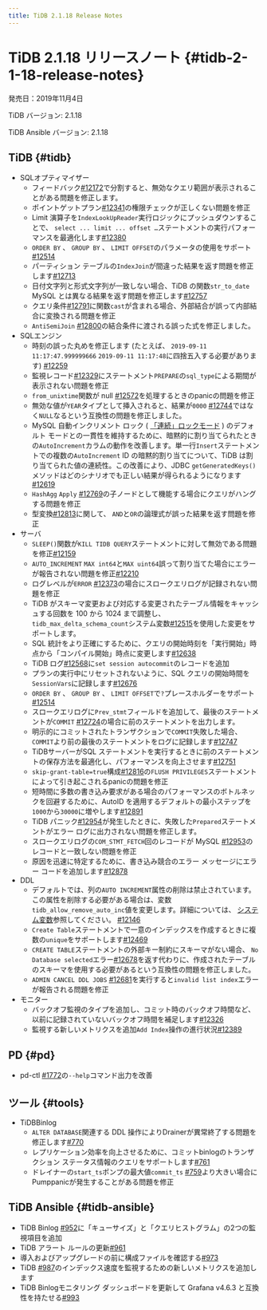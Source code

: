 ```yaml
---
title: TiDB 2.1.18 Release Notes
---
```


# TiDB 2.1.18 リリースノート {#tidb-2-1-18-release-notes}

発売日：2019年11月4日

TiDB バージョン: 2.1.18

TiDB Ansible バージョン: 2.1.18

## TiDB {#tidb}

-   SQLオプティマイザー
    -   フィードバック[#12172](https://github.com/pingcap/tidb/pull/12172)で分割すると、無効なクエリ範囲が表示されることがある問題を修正します。
    -   ポイントゲットプラン[#12341](https://github.com/pingcap/tidb/pull/12341)の権限チェックが正しくない問題を修正
    -   Limit 演算子を`IndexLookUpReader`実行ロジックにプッシュダウンすることで、 `select ... limit ... offset …`ステートメントの実行パフォーマンスを最適化します[#12380](https://github.com/pingcap/tidb/pull/12380)
    -   `ORDER BY` 、 `GROUP BY` 、 `LIMIT OFFSET`のパラメータの使用をサポート[#12514](https://github.com/pingcap/tidb/pull/12514)
    -   パーティション テーブルの`IndexJoin`が間違った結果を返す問題を修正します[#12713](https://github.com/pingcap/tidb/pull/12713)
    -   日付文字列と形式文字列が一致しない場合、TiDB の関数`str_to_date` MySQL とは異なる結果を返す問題を修正します[#12757](https://github.com/pingcap/tidb/pull/12757)
    -   クエリ条件[#12791](https://github.com/pingcap/tidb/pull/12791)に関数`cast`が含まれる場合、外部結合が誤って内部結合に変換される問題を修正
    -   `AntiSemiJoin` [#12800](https://github.com/pingcap/tidb/pull/12800)の結合条件に渡される誤った式を修正しました。
-   SQLエンジン
    -   時刻の誤った丸めを修正します (たとえば、 `2019-09-11 11:17:47.999999666` `2019-09-11 11:17:48`に四捨五入する必要があります) [#12259](https://github.com/pingcap/tidb/pull/12259)
    -   監視レコード[#12329](https://github.com/pingcap/tidb/pull/12329)にステートメント`PREPARE`の`sql_type`による期間が表示されない問題を修正
    -   `from_unixtime`関数が null [#12572](https://github.com/pingcap/tidb/pull/12572)を処理するときのpanicの問題を修正
    -   無効な値が`YEAR`タイプとして挿入されると、結果が`0000` [#12744](https://github.com/pingcap/tidb/pull/12744)ではなく`NULL`なるという互換性の問題を修正しました。
    -   MySQL 自動インクリメント ロック ( [「連続」ロックモード](https://dev.mysql.com/doc/refman/5.7/en/innodb-auto-increment-handling.html) ) のデフォルト モードとの一貫性を維持するために、暗黙的に割り当てられたときの`AutoIncrement`カラムの動作を改善します。単一行`Insert`ステートメントでの複数の`AutoIncrement` ID の暗黙的割り当てについて、TiDB は割り当てられた値の連続性。この改善により、JDBC `getGeneratedKeys()`メソッドはどのシナリオでも正しい結果が得られるようになります[#12619](https://github.com/pingcap/tidb/pull/12619)
    -   `HashAgg` `Apply` [#12769](https://github.com/pingcap/tidb/pull/12769)の子ノードとして機能する場合にクエリがハングする問題を修正
    -   型変換[#12813](https://github.com/pingcap/tidb/pull/12813)に関して、 `AND`と`OR`の論理式が誤った結果を返す問題を修正
-   サーバ
    -   `SLEEP()`関数が`KILL TIDB QUERY`ステートメントに対して無効である問題を修正[#12159](https://github.com/pingcap/tidb/pull/12159)
    -   `AUTO_INCREMENT` `MAX int64`と`MAX uint64`誤って割り当てた場合にエラーが報告されない問題を修正[#12210](https://github.com/pingcap/tidb/pull/12210)
    -   ログレベルが`ERROR` [#12373](https://github.com/pingcap/tidb/pull/12373)の場合にスロークエリログが記録されない問題を修正
    -   TiDB がスキーマ変更および対応する変更されたテーブル情報をキャッシュする回数を 100 から 1024 まで調整し、 `tidb_max_delta_schema_count`システム変数[#12515](https://github.com/pingcap/tidb/pull/12515)を使用した変更をサポートします。
    -   SQL 統計をより正確にするために、クエリの開始時刻を「実行開始」時点から「コンパイル開始」時点に変更します[#12638](https://github.com/pingcap/tidb/pull/12638)
    -   TiDB ログ[#12568](https://github.com/pingcap/tidb/pull/12568)に`set session autocommit`のレコードを追加
    -   プランの実行中にリセットされないように、SQL クエリの開始時間を`SessionVars`に記録します[#12676](https://github.com/pingcap/tidb/pull/12676)
    -   `ORDER BY` 、 `GROUP BY` 、 `LIMIT OFFSET`で`?`プレースホルダーをサポート[#12514](https://github.com/pingcap/tidb/pull/12514)
    -   スロークエリログに`Prev_stmt`フィールドを追加して、最後のステートメントが`COMMIT` [#12724](https://github.com/pingcap/tidb/pull/12724)の場合に前のステートメントを出力します。
    -   明示的にコミットされたトランザクションで`COMMIT`失敗した場合、 `COMMIT`より前の最後のステートメントをログに記録します[#12747](https://github.com/pingcap/tidb/pull/12747)
    -   TiDBサーバーがSQL ステートメントを実行するときに前のステートメントの保存方法を最適化し、パフォーマンスを向上させます[#12751](https://github.com/pingcap/tidb/pull/12751)
    -   `skip-grant-table=true`構成[#12816](https://github.com/pingcap/tidb/pull/12816)の`FLUSH PRIVILEGES`ステートメントによって引き起こされるpanicの問題を修正
    -   短時間に多数の書き込み要求がある場合のパフォーマンスのボトルネックを回避するために、AutoID を適用するデフォルトの最小ステップを`1000`から`30000`に増やします[#12891](https://github.com/pingcap/tidb/pull/12891)
    -   TiDB パニック[#12954](https://github.com/pingcap/tidb/pull/12954)が発生したときに、失敗した`Prepared`ステートメントがエラー ログに出力されない問題を修正します。
    -   スロークエリログの`COM_STMT_FETCH`回のレコードが MySQL [#12953](https://github.com/pingcap/tidb/pull/12953)のレコードと一致しない問題を修正
    -   原因を迅速に特定するために、書き込み競合のエラー メッセージにエラー コードを追加します[#12878](https://github.com/pingcap/tidb/pull/12878)
-   DDL
    -   デフォルトでは、列の`AUTO INCREMENT`属性の削除は禁止されています。この属性を削除する必要がある場合は、変数`tidb_allow_remove_auto_inc`値を変更します。詳細については、 [システム変数](/system-variables.md#tidb_allow_remove_auto_inc-new-in-v2118-and-v304)参照してください。 [#12146](https://github.com/pingcap/tidb/pull/12146)
    -   `Create Table`ステートメントで一意のインデックスを作成するときに複数の`unique`をサポートします[#12469](https://github.com/pingcap/tidb/pull/12469)
    -   `CREATE TABLE`ステートメントの外部キー制約にスキーマがない場合、 `No Database selected`エラー[#12678](https://github.com/pingcap/tidb/pull/12678)を返す代わりに、作成されたテーブルのスキーマを使用する必要があるという互換性の問題を修正しました。
    -   `ADMIN CANCEL DDL JOBS` [#12681](https://github.com/pingcap/tidb/pull/12681)を実行すると`invalid list index`エラーが報告される問題を修正
-   モニター
    -   バックオフ監視のタイプを追加し、コミット時のバックオフ時間など、以前に記録されていないバックオフ時間を補足します[#12326](https://github.com/pingcap/tidb/pull/12326)
    -   監視する新しいメトリクスを追加`Add Index`操作の進行状況[#12389](https://github.com/pingcap/tidb/pull/12389)

## PD {#pd}

-   pd-ctl [#1772](https://github.com/pingcap/pd/pull/1772)の`--help`コマンド出力を改善

## ツール {#tools}

-   TiDBBinlog
    -   `ALTER DATABASE`関連する DDL 操作によりDrainerが異常終了する問題を修正します[#770](https://github.com/pingcap/tidb-binlog/pull/770)
    -   レプリケーション効率を向上させるために、コミットbinlogのトランザクション ステータス情報のクエリをサポートします[#761](https://github.com/pingcap/tidb-binlog/pull/761)
    -   ドレイナーの`start_ts`ポンプの最大値`commit_ts` [#759](https://github.com/pingcap/tidb-binlog/pull/759)より大きい場合にPumppanicが発生することがある問題を修正

## TiDB Ansible {#tidb-ansible}

-   TiDB Binlog [#952](https://github.com/pingcap/tidb-ansible/pull/952)に「キューサイズ」と「クエリヒストグラム」の2つの監視項目を追加
-   TiDB アラート ルールの更新[#961](https://github.com/pingcap/tidb-ansible/pull/961)
-   導入およびアップグレードの前に構成ファイルを確認する[#973](https://github.com/pingcap/tidb-ansible/pull/973)
-   TiDB [#987](https://github.com/pingcap/tidb-ansible/pull/987)のインデックス速度を監視するための新しいメトリクスを追加します
-   TiDB Binlogモニタリング ダッシュボードを更新して Grafana v4.6.3 と互換性を持たせる[#993](https://github.com/pingcap/tidb-ansible/pull/993)
